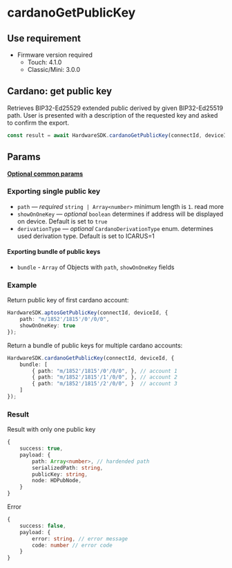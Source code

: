 # cardanoGetPublicKey

## Use requirement

* Firmware version required
  * Touch: 4.1.0
  * Classic/Mini: 3.0.0

## Cardano: get public key

Retrieves BIP32-Ed25529 extended public derived by given BIP32-Ed25519 path. User is presented with a description of the requested key and asked to confirm the export.

```typescript
const result = await HardwareSDK.cardanoGetPublicKey(connectId, deviceId, params);
```

## Params

[**Optional common params**](../../common-params.md)

### Exporting single public key

* `path` — _required_ `string | Array<number>` minimum length is `1`. read more
* `showOnOneKey` — _optional_ `boolean` determines if address will be displayed on device. Default is set to `true`
* `derivationType` — _optional_ `CardanoDerivationType` enum. determines used derivation type. Default is set to ICARUS=1

#### Exporting bundle of public keys

* `bundle` - `Array` of Objects with `path`, `showOnOneKey` fields

### Example

Return public key of first cardano account:

```typescript
HardwareSDK.aptosGetPublicKey(connectId, deviceId, {
    path: "m/1852'/1815'/0'/0/0",
    showOnOneKey: true
});
```

Return a bundle of public keys for multiple cardano accounts:

```typescript
HardwareSDK.cardanoGetPublicKey(connectId, deviceId, {
    bundle: [
        { path: "m/1852'/1815'/0'/0/0", }, // account 1
        { path: "m/1852'/1815'/1'/0/0", }, // account 2
        { path: "m/1852'/1815'/2'/0/0", }  // account 3
    ]
});
```

### Result

Result with only one public key

```typescript
{
    success: true,
    payload: {
        path: Array<number>, // hardended path
        serializedPath: string,
        publicKey: string,
        node: HDPubNode,
    }
}
```

Error

```typescript
{
    success: false,
    payload: {
        error: string, // error message
        code: number // error code
    }
}
```
